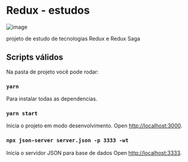 # Redux - estudos

![image](https://user-images.githubusercontent.com/52284888/101024667-330d4f00-3553-11eb-9179-7b66bbf6815b.png)

projeto de estudo de tecnologias Redux e Redux Saga

## Scripts válidos

Na pasta de projeto você pode rodar:

### `yarn`

Para instalar todas as dependencias.

### `yarn start`

Inicia o projeto em modo desenvolvimento.
Open [http://localhost:3000](http://localhost:3000).

### `npx json-server server.json -p 3333 -wt`

Inicia o servidor JSON para base de dados
Open [http://localhost:3333](http://localhost:3333).
